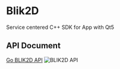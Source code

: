 # Blik2D
Service centered C++ SDK for App with Qt5

## API Document
[Go BLIK2D API](http://www.how2blik.com/doc/blik2d)
![BLIK2D API](http://www.how2blik.com/doc/blik2d_shot.png)
